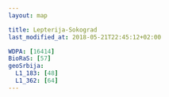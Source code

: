 ```yaml
---
layout: map

title: Lepterija-Sokograd
last_modified_at: 2018-05-21T22:45:12+02:00

WDPA: [16414]
BioRaS: [57]
geoSrbija:
  L1_183: [48]
  L1_362: [64]
---
```

